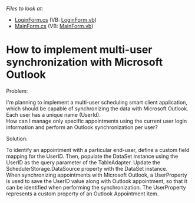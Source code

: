 <!-- default file list -->
*Files to look at*:

* [LoginForm.cs](./CS/LoginForm.cs) (VB: [LoginForm.vb](./VB/LoginForm.vb))
* [MainForm.cs](./CS/MainForm.cs) (VB: [MainForm.vb](./VB/MainForm.vb))
<!-- default file list end -->
# How to implement multi-user synchronization with Microsoft Outlook


<p>Problem:</p><p>I'm planning to implement a multi-user scheduling smart client application, which should be capable of synchronizing the data with Microsoft Outlook. Each user has a unique name (UserId).<br />
How can I manage only specific appointments using the current user login information and perform an Outlook synchronization per user?</p><p>Solution:</p><p>To identify an appointment with a particular end-user, define a custom field mapping for the UserID. Then, populate the DataSet instance using the UserID as the query parameter of the TableAdapter. Update the SchedulerStorage.DataSource property with the DataSet instance.<br />
When synchronizing appointments with Microsoft Outlook, a UserProperty is used to save the UserID value along with Outlook appointment, so that it can be identified when performing the synchronization. The UserProperty represents a custom property of an Outlook Appointment item.</p>

<br/>


